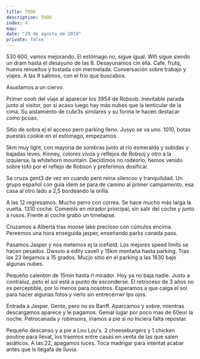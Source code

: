 ```yaml
---
title: TODO
description: TODO
index: 4
map: 
date: "29 de agosto de 2019"
private: false
---
```

530 600, vamos mejorando. El estómago no, sigue igual. Wifi sigue siendo un dram hasta el desayuno de las 8. Desayunamos cin ella. Cafe, frutq, huevis revueltos y tostada con mermelada. Conversación sobre trabajo y viajes. A las 9 salimos, con el frío que buscabos.

Asustamos a un ciervo.


Primer oooh del viaje al aparecer los 3954 de Robsob. Inevitable parada junto al visitor, por si acaso luego hay más nubes que la lenticular de la cima. Su aislamiento de cubr3s similares y su forma le hacen destacar como pcoas.

Sitio de sobra ej el acceso pero parking lleno. Jusyo se va uno. 1010, botas puestas cookie en el estómago, empezamos. 

5km muy light, con mayoría de sombras junto al río esmeralda y subidas y bajadas leves. Kinney, colores vivoa y reflejos de Robsoj y otro a la izquiersa, la whitehorn mountain. Decidimos no rodesrlo, hemos venido sobre tofo por el reflejo de Robson y preferimos dosificar. 

Se cruza gent3 de vez en cuando pero reina silencoo y tranquilidad.  Un grupo español con guia idem se para de camino al primer campamento, esa casa al otro lado a 2,5 bordeando la orilla. 

A las 12 regresamos. Mucho perro con correa. Se hace mucho más larga la vuelta. 1310 coche. Comemls en mirador principal, sin salir del coche y junto a rusos. Frente al coche grabo un timelapse. 

Cruzamos a Alberta tras moose lake precioso con cúmulos encima. Pereemos una hora enseguida jasper, enseñando parks canada pass. 


Pasamos Jasper y nos metemos ej la icefield. Los mejores speed limits se hacen pesados. Dwsvio a edity cavell y 15km montaña hasta parking. Tras los 23 llegamos a 15 grados. Mucjo sitio en el parking a las 1630 bajo algunas nubes.

Pequeño calenton de 15min hasta rl mirador. Hoy ya no baja nadie. Justo a contraluz, peto el sol está a punto de esconderse. El retroceso de 3 años no es perceptible, por lo menos para nosotros. Esperamos a que caiga el sol para hacer algunas fotos y verlo sin entrecerrwr lps ojos.

Entrada a Jasper. Gente, pero no es Banff. Aparcamos y sobre, mientras descargamos aparece y le pagamos. Genial lugar por poco mas de 60eur la noche. Petrocanada y robinsons, iriamos a pie si no hiciera falta repostar.

Pequeño descanso y a pie a Lou Lou's. 2 cheeseburgers y 1 chicken poutine para llevat, los traemos entre casas en venta de las que salen asiáticos. A las 22, apagamos luces. Toca madrigar para intentat acabar antes que ls llegafa de lluvia.

